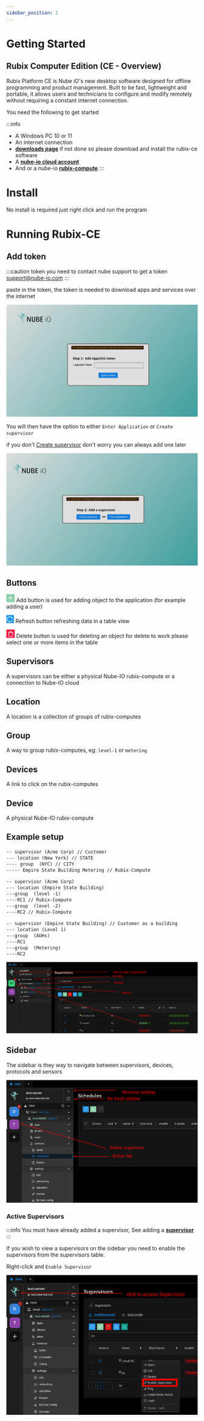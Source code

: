 ```yaml
---
sidebar_position: 2
---
```


# Getting Started

## Rubix Computer Edition (CE - Overview)

Rubix Platform CE is Nube iO's new desktop software designed for offline programming and product management.
Built to be fast, lightweight and portable, it allows users and technicians to configure and modify remotely without
requiring a constant internet connection.

You need the following to get started

:::info
* A Windows PC 10 or 11 
* An internet connection
* **[downloads page](download.md#download)** if not done so please download and install the rubix-ce software
* A **[nube-io cloud account](docker.md#nube-io-cloud-account)**
* And or a nube-io **[rubix-compute](../../hardware/controllers/supervisors/rubix-compute/overview.md)**
:::

  

# Install

No install is required just right click and run the program

# Running Rubix-CE

## Add token


:::caution token
you need to contact nube support to get a token <br/>
support@nube-io.com
:::


paste in the token, the token is needed to download apps and services over the internet

![gettingStartedToken.png](../img/apps/getting-started-token.png)

You will then have the option to either `Enter Application` or `Create supervisor`

if you don't [Create supervisor](supervisor.md#supervisor) don't worry you can always add one later

![getting-started-add-or-open.png](../img/apps/getting-started-add-or-open.png)

## Buttons

![add-button.png](../img/apps/add-button.png)  Add button is used for adding object to the application (for example
adding a user)

![refresh-button.png](../img/apps/refresh-button.png)  Refresh button refreshing data in a table view

![delete-button.png](../img/apps/delete-button.png)  Delete button is used for deleting an object for delete to work
please select one or more items in the table


## Supervisors

A supervisors can be either a physical Nube-IO rubix-compute or a connection to Nube-IO cloud

## Location

A location is a collection of groups of rubix-computes

## Group

A way to group rubix-computes, eg: `level-1` or `metering`

## Devices
A link to click on the rubix-computes

## Device
A physical Nube-IO rubix-compute

## Example setup

```
-- supervisor (Acme Corp) // Customer
--- location (New York) // STATE
---- group  (NYC) // CITY
----- Empire State Building Metering // Rubix-Compute
```

```
-- supervisor (Acme Corp) 
--- location (Empire State Building)
---group  (level -1) 
----RC1 // Rubix-Compute
---group  (level -2)
----RC2 // Rubix-Compute
```

```
-- supervisor (Empire State Building) // Customer as a building
--- location (Level 1)
---group  (AUHs)
----RC1 
---group  (Metering)
----RC2
```

![side-bar-supervisors.png](img/side-bar-supervisors.png)


## Sidebar

The sidebar is they way to navigate between supervisors, devices, protocols and sensors

![max800pc](img/sidebar.png)

### Active Supervisors

:::info
You must have already added a supervisor, See adding a **[supervisor](supervisor.md)**
:::

If you wish to view a supervisors on the sidebar you need to enable the supervisors from the supervisors table.

Right-click and `Enable Supervisor`

![maz800px](img/enable-supervisor.png)












